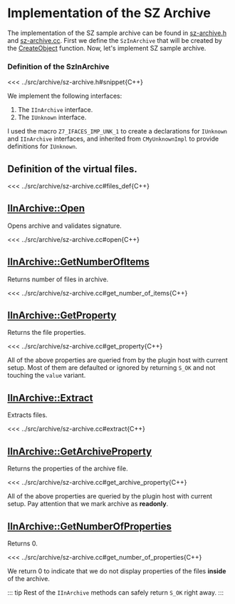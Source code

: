 # Implementation of the SZ Archive

The implementation of the SZ sample archive can be found in [sz-archive.h](https://github.com/ikremniou/7z-assembly/blob/master/src/archive/sz-archive.h) and [sz-archive.cc](https://github.com/ikremniou/7z-assembly/blob/master/src/archive/sz-archive.cc). First we define the `SzInArchive` that will be created by the [CreateObject](./plugin-api-def.md#createobject) function. Now, let's implement SZ sample archive. 

### Definition of the SzInArchive

<<< ../src/archive/sz-archive.h#snippet{C++}

We implement the following interfaces:
1. The `IInArchive` interface.
2. The `IUnknown` interface.

I used the macro `Z7_IFACES_IMP_UNK_1` to create a declarations for `IUnknown` and `IInArchive` interfaces, and inherited from `CMyUnknownImpl` to provide definitions for `IUnknown`.


## Definition of the virtual files.

<<< ../src/archive/sz-archive.cc#files_def{C++}

## [IInArchive::Open](./plugin-api-inarc.md#open)

Opens archive and validates signature.

<<< ../src/archive/sz-archive.cc#open{C++}

## [IInArchive::GetNumberOfItems](./plugin-api-inarc.md#getnumberofitems)

Returns number of files in archive.

<<< ../src/archive/sz-archive.cc#get_number_of_items{C++}

## [IInArchive::GetProperty](./plugin-api-inarc.md#getproperty) 

Returns the file properties.

<<< ../src/archive/sz-archive.cc#get_property{C++}

All of the above properties are queried from by the plugin host with current setup. Most of them are defaulted or ignored by returning `S_OK` and not touching the `value` variant.

## [IInArchive::Extract](./plugin-api-inarc.md#extract) 

Extracts files.

<<< ../src/archive/sz-archive.cc#extract{C++}

## [IInArchive::GetArchiveProperty](./plugin-api-inarc.md#getarchiveproperty)

Returns the properties of the archive file.

<<< ../src/archive/sz-archive.cc#get_archive_property{C++}

All of the above properties are queried by the plugin host with current setup. Pay attention that we mark archive as **readonly**.

## [IInArchive::GetNumberOfProperties](./plugin-api-inarc.md#getnumberofproperties) 

Returns 0.

<<< ../src/archive/sz-archive.cc#get_number_of_properties{C++}

We return 0 to indicate that we do not display properties of the files **inside** of the archive.

::: tip
Rest of the `IInArchive` methods can safely return `S_OK` right away.
:::